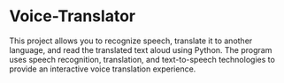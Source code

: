 # Voice-Translator
This project allows you to recognize speech, translate it to another language, and read the translated text aloud using Python. The program uses speech recognition, translation, and text-to-speech technologies to provide an interactive voice translation experience.
